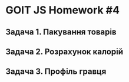 # GOIT JS Homework #4

## Задача 1. Пакування товарів

## Задача 2. Розрахунок калорій

## Задача 3. Профіль гравця
